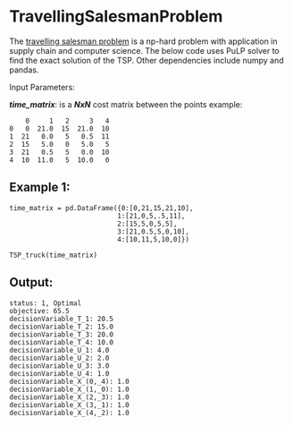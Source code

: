# TravellingSalesmanProblem

The [travelling salesman problem](https://en.wikipedia.org/wiki/Travelling_salesman_problem) is a np-hard problem with application in supply chain and computer science. The below code uses PuLP solver to find the exact solution of the TSP. Other dependencies include numpy and pandas.

Input Parameters:

**_time_matrix_**: is a **_NxN_** cost matrix between the points example:

```
    0     1   2     3   4
0   0  21.0  15  21.0  10
1  21   0.0   5   0.5  11
2  15   5.0   0   5.0   5
3  21   0.5   5   0.0  10
4  10  11.0   5  10.0   0
```

## Example 1:

```
time_matrix = pd.DataFrame({0:[0,21,15,21,10],
                           1:[21,0,5,.5,11],
                           2:[15,5,0,5,5],
                           3:[21,0.5,5,0,10],
                           4:[10,11,5,10,0]})

TSP_truck(time_matrix)
```

## Output:

```
status: 1, Optimal
objective: 65.5
decisionVariable_T_1: 20.5
decisionVariable_T_2: 15.0
decisionVariable_T_3: 20.0
decisionVariable_T_4: 10.0
decisionVariable_U_1: 4.0
decisionVariable_U_2: 2.0
decisionVariable_U_3: 3.0
decisionVariable_U_4: 1.0
decisionVariable_X_(0,_4): 1.0
decisionVariable_X_(1,_0): 1.0
decisionVariable_X_(2,_3): 1.0
decisionVariable_X_(3,_1): 1.0
decisionVariable_X_(4,_2): 1.0
```



